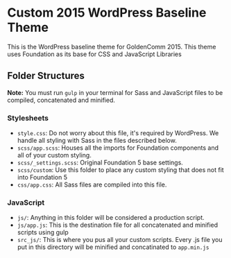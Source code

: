 # Custom 2015 WordPress Baseline Theme

This is the WordPress baseline theme for GoldenComm 2015. This theme uses Foundation as its base for CSS and JavaScript Libraries

## Folder Structures

**Note:** You must run `gulp` in your terminal for Sass and JavaScript files to be compiled, concatenated and minified.

### Stylesheets

  * `style.css`: Do not worry about this file, it's required by WordPress. We handle all styling with Sass in the files described below.
  * `scss/app.scss`: Houses all the imports for Foundation components and all of your custom styling.
  * `scss/_settings.scss`: Original Foundation 5 base settings.
  * `scss/custom`: Use this folder to place any custom styling that does not fit into Foundation 5
  * `css/app.css`: All Sass files are compiled into this file.

### JavaScript

  * `js/`: Anything in this folder will be considered a production script.
  * `js/app.js`: This is the destination file for all concatenated and minified scripts using gulp
  * `src_js/`: This is where you pus all your custom scripts. Every .js file you put in this directory will be minified and concatinated to `app.min.js`